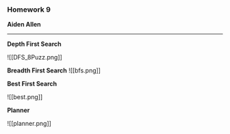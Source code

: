 
### Homework 9

**Aiden Allen**

****

__Depth First Search__

![[DFS_8Puzz.png]]


__Breadth First Search__
![[bfs.png]]


__Best First Search__ 

![[best.png]]


__Planner__

![[planner.png]]